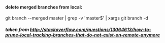
#### delete merged branches from local:
git branch --merged master | grep -v 'master$' | xargs git branch -d
#####  taken from http://stackoverflow.com/questions/13064613/how-to-prune-local-tracking-branches-that-do-not-exist-on-remote-anymore
